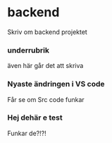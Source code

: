 # backend
Skriv om backend projektet
### underrubrik
även här går det att skriva

### Nyaste ändringen i VS code
Får se om Src code funkar

### Hej dehär e test
Funkar de?!?!
